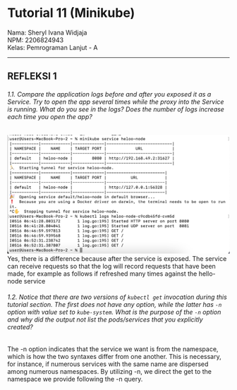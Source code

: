 # Tutorial 11 (Minikube)
Nama: Sheryl Ivana Widjaja<br>
NPM: 2206824943<br>
Kelas: Pemrograman Lanjut - A<br>

---
## REFLEKSI 1
###### 1.1. Compare the application logs before and after you exposed it as a Service. Try to open the app several times while the proxy into the Service is running. What do you see in the logs? Does the number of logs increase each time you open the app?
![](images/1.png) 
Yes, there is a difference because after the service is exposed. The service can receive requests so that the log will record requests that have been made, for example as follows if refreshed many times against the hello-node service

###### 1.2. Notice that there are two versions of `kubectl get` invocation during this tutorial section. The first does not have any option, while the latter has `-n` option with value set to `kube-system`. What is the purpose of the `-n` option and why did the output not list the pods/services that you explicitly created?
The -n option indicates that the service we want is from the namespace, which is how the two syntaxes differ from one another. This is necessary, for instance, if numerous services with the same name are dispersed among numerous namespaces. By utilizing -n, we direct the get to the namespace we provide following the -n query.  
<br>